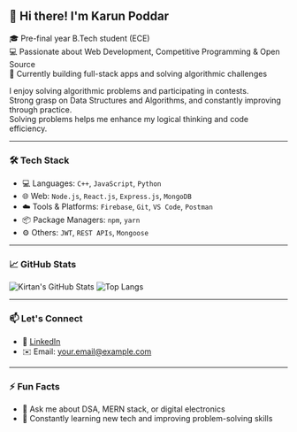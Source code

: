 ## 👋 Hi there! I'm Karun Poddar

🎓 Pre-final year B.Tech student (ECE)  
💻 Passionate about Web Development, Competitive Programming & Open Source  
🚀 Currently building full-stack apps and solving algorithmic challenges

I enjoy solving algorithmic problems and participating in contests.  
Strong grasp on Data Structures and Algorithms, and constantly improving through practice.  
Solving problems helps me enhance my logical thinking and code efficiency.

---

### 🛠️ Tech Stack
- 💻 Languages: `C++`, `JavaScript`, `Python`
- 🌐 Web: `Node.js`, `React.js`, `Express.js`, `MongoDB`
- ☁️ Tools & Platforms: `Firebase`, `Git`, `VS Code`, `Postman`
- 📦 Package Managers: `npm`, `yarn`
- ⚙️ Others: `JWT`, `REST APIs`, `Mongoose`

---

### 📈 GitHub Stats
![Kirtan's GitHub Stats](https://github-readme-stats.vercel.app/api?username=kARUn077&show_icons=true&theme=radical)
![Top Langs](https://github-readme-stats.vercel.app/api/top-langs/?username=kARUn077&layout=compact&theme=radical)

---

### 📫 Let's Connect
- 🔗 [LinkedIn](https://www.linkedin.com/in/karun-poddar-515b23264/)
- ✉️ Email: your.email@example.com

---

### ⚡ Fun Facts
- 💬 Ask me about DSA, MERN stack, or digital electronics
- 🧠 Constantly learning new tech and improving problem-solving skills

